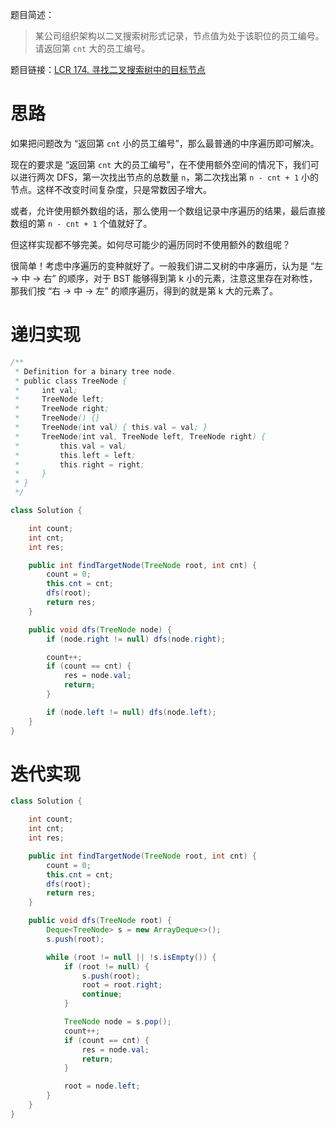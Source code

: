 题目简述：

> 某公司组织架构以二叉搜索树形式记录，节点值为处于该职位的员工编号。请返回第 `cnt` 大的员工编号。

题目链接：[LCR 174. 寻找二叉搜索树中的目标节点](https://leetcode.cn/problems/er-cha-sou-suo-shu-de-di-kda-jie-dian-lcof/)

# 思路

如果把问题改为 “返回第 `cnt` 小的员工编号”，那么最普通的中序遍历即可解决。

现在的要求是 “返回第 `cnt` 大的员工编号”，在不使用额外空间的情况下，我们可以进行两次 DFS，第一次找出节点的总数量 `n`，第二次找出第 `n - cnt + 1` 小的节点。这样不改变时间复杂度，只是常数因子增大。

或者，允许使用额外数组的话，那么使用一个数组记录中序遍历的结果，最后直接数组的第 `n - cnt + 1` 个值就好了。

但这样实现都不够完美。如何尽可能少的遍历同时不使用额外的数组呢？

很简单！考虑中序遍历的变种就好了。一般我们讲二叉树的中序遍历，认为是 “左 → 中 → 右” 的顺序，对于 BST 能够得到第 k 小的元素，注意这里存在对称性，那我们按 “右 → 中 → 左” 的顺序遍历，得到的就是第 k 大的元素了。

# 递归实现

```java
/**
 * Definition for a binary tree node.
 * public class TreeNode {
 *     int val;
 *     TreeNode left;
 *     TreeNode right;
 *     TreeNode() {}
 *     TreeNode(int val) { this.val = val; }
 *     TreeNode(int val, TreeNode left, TreeNode right) {
 *         this.val = val;
 *         this.left = left;
 *         this.right = right;
 *     }
 * }
 */

class Solution {

    int count;
    int cnt;
    int res;

    public int findTargetNode(TreeNode root, int cnt) {
        count = 0;
        this.cnt = cnt;
        dfs(root);
        return res;
    }

    public void dfs(TreeNode node) {
        if (node.right != null) dfs(node.right);

        count++;
        if (count == cnt) {
            res = node.val;
            return;
        }

        if (node.left != null) dfs(node.left);
    }
}
```

# 迭代实现

```java
class Solution {

    int count;
    int cnt;
    int res;

    public int findTargetNode(TreeNode root, int cnt) {
        count = 0;
        this.cnt = cnt;
        dfs(root);
        return res;
    }

    public void dfs(TreeNode root) {
        Deque<TreeNode> s = new ArrayDeque<>();
        s.push(root);

        while (root != null || !s.isEmpty()) {
            if (root != null) {
                s.push(root);
                root = root.right;
                continue;
            }

            TreeNode node = s.pop();
            count++;
            if (count == cnt) {
                res = node.val;
                return;
            }

            root = node.left;
        }
    }
}
```

